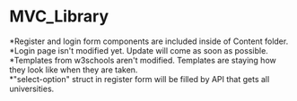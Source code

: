 # MVC_Library

*Register and login form components are included inside of Content folder.<br>
*Login page isn't modified yet. Update will come as soon as possible.<br>
*Templates from w3schools aren't modified. Templates are staying how they look like when they are taken.<br>
*"select-option" struct in register form will be filled by API that gets all universities.
